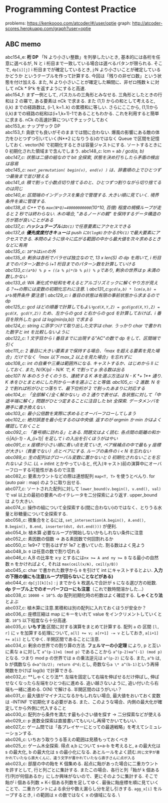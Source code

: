 # Programming Contest Practice

problems: https://kenkoooo.com/atcoder/#/user/optie
graph: http://atcoder-scores.herokuapp.com/graph?user=optie

## ABC memo

abc154_e: **桁 DP** 「N より小さい整数」を列挙したいとき, 基本的には各桁を任意に選べるが, N と i 桁目まで一致している場合は選べるパタンが限られる. そこで, `dp[i][j]` i 桁目までが確定しているとき, j:N より小さいことが確定しているかどうか というテーブルを作って計算する. 今回は「残りの非ゼロ数」という状態を付け加える. また, N より小さいことが確定した瞬間に、非ゼロ残数 k に対して nCk * 9^k を返すようにすると高速. \
abc154_f: まず一例として, パスカルの三角形とみなせる. 三角形としたときの行和は 2 の冪で, ある要素は nCk で求まる. また (1,1) からの和として考えると, (i,k) までの経路数は, (i-1, k=1..k) の累積和に等しい. さらにここから, (1,1)から(i,k)までの経路の総和は(i+1,k+1)-1であることもわかる. これを利用すると簡単に求まる. nCk の高速計算についてチェックしておく \
abc153_e: ナップザック DP \
abc153_f: 貪欲でも良いがそのままでは間に合わない. 爆風の影響にある敵の体力をひとつずつ引いていく(N\*\*2 になりうる)のではなく Queue で区間を記憶しておく. vector(N) で初期化するときは容量ジャストにする. ソートするときに 0 初期化された領域まで含んでしまう.
abc148_c: lcm = a*b / gcd(a, b) \
abc147_c: 状態は二値の組なので bit 全探索, 状態を決め打ちしたら矛盾の検出は容易\
abc145_c: `next_permutation( begin(v), end(v) )` は、辞書順の上でひとつずつ最後まで並び替える \
abc141_d: 積で割って小数点切り捨てるのと、ひとつずつ割りながら切り捨てるのは同じ \
abc140_e: 区間端のインデックスを集合で管理する. 大きい順に見ていく. 境界条件を楽に管理する. \
abc138_d: C++でも `max(N*Q)=40000000000`(10^10, 百億) 程度の規模ループが走ると 2 秒では終わらない. 木の場合, "あるノードの親" を保持するデータ構造の方が筋が良いことがある \
abc137_c: **ハッシュテーブル**は`O(1)`で任意要素にアクセスできる \
abc137_d: **優先度度付きキュー**は push に`O(logN)`かかるが`O(1)`で最大要素にアクセスできる. 本問のように徐々に広がる範囲の中から最大値を次々求めるときなどに有用 \
abc135_c: `10^9`は`int`の外 \
abc135_d: 剰余は各桁でバラせば独立なので, 13 x len(S) の dp を用いて, i 桁目までのパターン数から i+1 桁目までのパターン数を計算していける \
abc133_c:`(a*b) % p = ((a % p)*(b % p)) % p`であり, 剰余の世界は p 未満の数しかない\
abc133_d: WA 漸化式や総和を考えるとアルゴリズミックに解くやり方が見える？`+=`の際には変数の初期化忘れに注意.
\ abc131_c:`gcd(a,b) * lcm(a,b) = a*b`境界条件 要注意 \ abc129_c: i 番目の状態は有限の事前状態から求まるので dp \
abc125_c: gcd はどの順番で計算してもよい`gcd(X,Y,Z) = gcd(gcd(X,Y),Z) = gcd(X, gcd(Y,Z))` ため、左からの gcd と右からの gcd を計算しておけば、i 番目を除外した gcd は log(min(a,b)) で求まる \
abc124_c: string に添字つけて取り出した文字は char. うっかり char で書かれた数字と int を比較しないように \
abc122_c: 1 文字目から i 番目までに出現する"AC"の数で dp をして、区間端で引く \
abc111_c: 2 番目に大きい要素まで保持する場合、「max を超える要素を見た場合」だけでなく「max 以下 max_2 以上を見た場合」を忘れずに \
abc108_c: int の自乗や三乗は範囲外になる. キャストするか、はじめから ll にしておく. また, N/(K/p) - N/K で, K で割って p 余る数は出る \
abc107: N 本のろうそくのうち、連続する K 本を選ぶ方法は N - K **+ 1\*\* 通り. K 本をひとまとめにした列から一本を選ぶことと等価.
abc105_c: -2 進数. N を 2 で割れば桁がひとつ落ちて、最下位桁が 2 で割ったあまりに対応する \
abc104_c: 「全部解く/全く解かない」の 2 通りで表せば、各状態に対して「中途半端に解く」問題がひとつ定まることに注目した bit 全探索. データメンバを勝手に書き換えない.\
abc103_c: 最小公倍数を実際に求めるとオーバーフローしてしまう \
abc102_c: 絶対誤差を最小化するのは中央値. 返すのが argmin か min かはよく確認しておくこと \
abc092_c: 「番号順に訪れる」とある. 問題文はよく読む. 各点間の距離の和から|A*{i-1} - A\_{i+1}| を足して i の入出を引くほうがはやい\
abc091_c: x 座標が小さい順に青い点を見ていき, ペア候補点の中で最も y 座標が大きい（貴重でない）点とペアにする. ループの条件の i < N を忘れない \
abc089_c: 生の配列はグローバル変数に置かないと 0 初期化されないことを忘れないように. LL = int*int とかやっていると, 代入(キャスト)前の演算中にオーバーフローする可能性があるので注意 \
abc082_c: 要素カウントなどの際は連想配列 `map<T, T>` を使うとべんり. for (auto pair : map) のように取り出せる. \
abc077_c: ソートされた配列に対して `lower_bound(v.begin(), v.end(), val)` で val 以上の最初の要素へのイテレータを二分探索により返す. upper_bound は より大きい. \
abc074_c: 操作の組について全探索する(間に合わない)のではなく、とりうる水量と砂糖量について全探索する. \
abc058_c: 積集合をとるには, `set_intersection(A.begin(), A.end(), B.begin(), B.end, inserter(dst, dst.end()))` が便利. \
abc054_b: 植木算 必要なループが開始しないかもしれない条件に注意 \
abc052_c: 素因数の個数 → ある素因数で何回割れるか \
abc050_c: 1e9+7 で割るはずが 1e7 と書いていた. 割る数はよく見よう \
abc048_b: `0` は任意の数で割り切れる \
abc046_c: A,B の比率を x:y とするには`nx >= A and ny >= B` なる最小の自然数 n をかければよく, それは `max(ceil(x/A), ceil(y/B))` \
abc045_c: char で書かれた数字から `0` を引けて int にキャストするとよい. **入力の下限の値にも注意(ループが回らないことなどがある)** \
abc044_c: `dp[j][k][s]` : j までから k 枚選んで合計が s になる選び方の総数. **dp テーブル上でのオーバーフローにも注意**（これで数時間溶かした…） \
abc038_c: `10000 < 10^5`. dp 配列初期化時の桁数はよく確認する. **しゃくとり法**とよぶ \
abc037_c: 植木算に注意.累積和は別の配列に入れておくほうが安全か？ \
abc036_c: 座標圧縮は map にキーをいれて value をインクリメントしていくと楽. `10^5` 以下程度なら十分高速. \
abc035_c: **いもす法**:区間に対する演算をまとめて計算する. 配列 `a` の 区間 `[l, r]` に `v` を加算する処理について, `a[l] += v; a[r+1] -= v` としておき, `a[i+1] += a[i]` としてゆく. 半開区間であることに注意. \
abc034_c: 剰余の世界での割り算の方法. **フェルマーの小定理** により, p と互いに素な a に対して `a^(p-1)≡1 (mod p)` であることから `a^(p-2)≡a^(-1) (mod p)` となる. つまり mod p の世界では a の乗法逆元は `a^(p-2)` になる. また, `a^b` は, b が偶数なら `d=a^(b/2); return d*d;`とし, 奇数なら`a \* a^(b-1)`という再帰関数をかけば log(b) で計算できる. \
abc032_c: **しゃくとり法\*\*. 左端を固定して右端を伸ばせるだけ伸ばし, 伸ばせなくなったら左端をひとつ右に進める. 追い越さないように, 追い付いたら右端も一緒に進める. O(N) で解ける. 半開区間のほうがいい？ \
abc031_c: 最大値がマイナスになるかもしれない場合, 最大値をおいておく変数は -INTINF で初期化する必要がある. また、このような場合、内側の最大化が確定してから外側に代入すること \
abc030_c: 配列から条件を満たす最も小さい値を探す → 二分探索などが使える \
abc029_c: p 進数全探索は直接書いてもいいし再帰でかいてもいい. \
abc027_c: ゲーム問では「各プレイヤーにとっての最適戦略」を考えてシミュレーションする.\
abc026_c: いちおう取りうる答えの範囲は見積もっておくべき\
abc025_c: ゲーム木全探索. 得点 a,b について s=a-b を考えると, a の最大化は s の最大化, b の最大化は s の最小化になる. あとルールをよく読む.`同じ文字が書かれていたなら直大くんに、違う文字が書かれていたなら直子さんに点が入る`\
abc023_c: 部屋の中の飴を K 個集める. 起点に飴があった場合に二重カウントを許すとして, 行と列ごとに集計する. またこの場合、各行と列「飴が k 個ある行/列が何個あるか」にしか興味がないので、更にそのように集計する. そこで 飴が i 個ある列数 × K-i 個ある列数を足してゆく. 最後に飴座標を順に見ていくことで、二重カウントによる余分や数え漏らし分を足し引きする. `agg_x[i]` をループするとき, i の範囲は x の数ではなく x の値域になる. \

